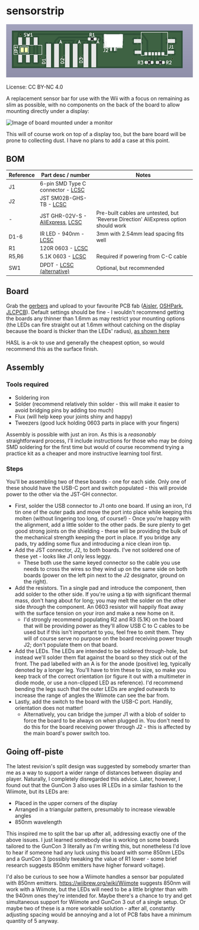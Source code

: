 # sensorstrip

![Image of PCB](resources/sensorstrip-render.png)

License: CC BY-NC 4.0

A replacement sensor bar for use with the Wii with a focus on remaining as slim as possible, with no components on the back of the board to allow mounting directly under a display:

![Image of board mounted under a monitor](resources/sensorstrip-mounting.jpg)

This will of course work on top of a display too, but the bare board will be prone to collecting dust. I have no plans to add a case at this point.

## BOM

| Reference | Part desc / number | Notes |
|----------|-------------|-------|
| J1 | 6-pin SMD Type C connector - [LCSC](https://lcsc.com/product-detail/USB-Connectors_DEALON-USB-TYPE-C-007_C2927027.html) |  |
| J2 | JST SM02B-GHS-TB - [LCSC](https://lcsc.com/product-detail/Wire-To-Board-Wire-To-Wire-Connector_JST-Sales-America-SM02B-GHS-TB-LF-SN_C189893.html) |  |
| - | JST GHR-02V-S - [AliExpress](https://www.aliexpress.com/item/1005004538759482.html), [LCSC](https://lcsc.com/product-detail/Rectangular-Connectors-Housings_JST-Sales-America-GHR-02V-S_C160416.html) | Pre-built cables are untested, but 'Reverse Direction' AliExpress option should work |
| D1-6 | IR LED - 940nm - [LCSC](https://lcsc.com/product-detail/Infrared-IR-LEDs_Everlight-Elec-IR204-H60_C60099.html) | 3mm with 2.54mm lead spacing fits well |
| R1 | 120R 0603 - [LCSC](https://lcsc.com/product-detail/Chip-Resistor-Surface-Mount_PANASONIC-ERJ3EKF1200V_C169257.html) | |
| R5,R6 | 5.1K 0603 - [LCSC](https://lcsc.com/product-detail/Chip-Resistor-Surface-Mount_PANASONIC-ERJ3EKF5101V_C123727.html) | Required if powering from C-C cable |
| SW1 | DPDT - [LCSC](https://lcsc.com/product-detail/Slide-Switches_C-K-JS202011SCQN_C221666.html) [(alternative)](https://lcsc.com/product-detail/Slide-Switches_XKB-Connectivity-SS-3235S-L1_C500055.html)  | Optional, but recommended |

## Board

Grab the [gerbers](https://github.com/eatnooM/sensorstrip/blob/main/sensorstrip-gerbers.zip) and upload to your favourite PCB fab ([Aisler](https://aisler.net/), [OSHPark](https://oshpark.com/), [JLCPCB](https://jlcpcb.com/)). Default settings should be fine - I wouldn't recommend getting the boards any thinner than 1.6mm as may restrict your mounting options (the LEDs can fire straight out at 1.6mm without catching on the display because the board is thicker than the LEDs' radius), [as shown here](resources/sensorstrip-pcb-thickness.jpg)

HASL is a-ok to use and generally the cheapest option, so would recommend this as the surface finish.

## Assembly

### Tools required
- Soldering iron
- Solder (recommend relatively thin solder - this will make it easier to avoid bridging pins by adding too much)
- Flux (will help keep your joints shiny and happy)
- Tweezers (good luck holding 0603 parts in place with your fingers)

Assembly is possible with just an iron. As this is a _reasonably_ straightforward process, I'll include instructions for those who may be doing SMD soldering for the first time but would of course recommend trying a practice kit as a cheaper and more instructive learning tool first.

### Steps

You'll be assembling two of these boards - one for each side. Only one of these should have the USB-C port and switch populated - this will provide power to the other via the JST-GH connector.

- First, solder the USB connector to J1 onto one board. If using an iron, I'd tin one of the outer pads and move the port into place while keeping this molten (without lingering too long, of course!) - Once you're happy with the alignment, add a little solder to the other pads. Be sure plenty to get good strong joints on the shielding - these will be providing the bulk of the mechanical strength keeping the port in place. If you bridge any pads, try adding some flux and introducing a nice clean iron tip.
- Add the JST connector, J2, to both boards. I've not soldered one of these yet - looks like J1 only less leggy.
	- These both use the same keyed connector so the cable you use needs to cross the wires so they wind up on the same side on both boards (power on the left pin next to the J2 designator, ground on the right).
- Add the resistors. Tin a single pad and introduce the component, then add solder to the other side. If you're using a tip with significant thermal mass, don't hang about for long; you may melt the solder on the other side _through_ the component. An 0603 resistor will happily float away with the surface tension on your iron and make a new home on it.
	- I'd strongly recommend populating R2 and R3 (5.1K) on the board that will be providing power as they'll allow USB C to C cables to be used but if this isn't important to you, feel free to omit them. They will of course serve no purpose on the board receiving power trough J2; don't populate them on that board.
- Add the LEDs. The LEDs are intended to be soldered through-hole, but instead we'll solder them flat against the board so they stick out of the front. The pad labelled with an A is for the anode (positive) leg, typically denoted by a longer leg. You'll have to trim these to size, so make you keep track of the correct orientation (or figure it out with a multimeter in diode mode, or use a non-clipped LED as reference). I'd recommend bending the legs such that the outer LEDs are angled outwards to increase the range of angles the Wiimote can see the bar from.
- Lastly, add the switch to the board with the USB-C port. Handily, orientation does not matter!
	- Alternatively, you can bridge the jumper J1 with a blob of solder to force the board to be always on when plugged in. You don't need to do this for the board receiving power through J2 - this is affected by the main board's power switch too.

## Going off-piste

The latest revision's split design was suggested by somebody smarter than me as a way to support a wider range of distances between display and player. Naturally, I completely disregarded this advice. Later, however, I found out that the GunCon 3 also uses IR LEDs in a similar fashion to the Wiimote, but its LEDs are:
- Placed in the upper corners of the display
- Arranged in a triangular pattern, presumably to increase viewable angles
- 850nm wavelength

This inspired me to split the bar up after all, addressing exactly one of the above issues. I just learned somebody else is working on some boards tailored to the GunCon 3 literally as I'm writing this, but nonetheless I'd love to hear if someone had any luck using this board with some 850nm LEDs and a GunCon 3 (possibly tweaking the value of R1 lower - some brief research suggests 850nm emitters have higher forward voltage).

I'd also be curious to see how a Wiimote handles a sensor bar populated with 850nm emitters. https://wiibrew.org/wiki/Wiimote suggests 850nm will work with a Wiimote, but the LEDs will need to be a little brighter than with the 940nm ones they're intended for. Maybe there's a chance to try and get simultaneous support for Wiimote and GunCon 3 out of a single setup. Or maybe two of these is a more workable solution - after all, constantly adjusting spacing would be annoying and a lot of PCB fabs have a minimum quantity of 5 anyway.
